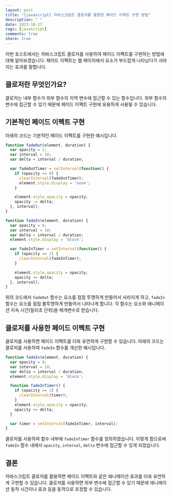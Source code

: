 ```yaml
---
layout: post
title: "[javascript] 자바스크립트 클로저를 활용한 페이드 이펙트 구현 방법"
description: " "
date: 2023-10-27
tags: [javascript]
comments: true
share: true
---
```


이번 포스트에서는 자바스크립트 클로저를 사용하여 페이드 이펙트를 구현하는 방법에 대해 알아보겠습니다. 페이드 이펙트는 웹 페이지에서 요소가 부드럽게 나타났다가 사라지는 효과를 말합니다. 

## 클로저란 무엇인가요?

클로저는 내부 함수가 외부 함수의 지역 변수에 접근할 수 있는 함수입니다. 외부 함수의 변수에 접근할 수 있기 때문에 페이드 이펙트 구현에 유용하게 사용될 수 있습니다.

## 기본적인 페이드 이펙트 구현

아래의 코드는 기본적인 페이드 이펙트를 구현한 예시입니다.

```javascript
function fadeOut(element, duration) {
  var opacity = 1;
  var interval = 10;
  var delta = interval / duration;

  var fadeOutTimer = setInterval(function() {
    if (opacity <= 0) {
      clearInterval(fadeOutTimer);
      element.style.display = 'none';
    }

    element.style.opacity = opacity;
    opacity -= delta;
  }, interval);
}

function fadeIn(element, duration) {
  var opacity = 0;
  var interval = 10;
  var delta = interval / duration;
  element.style.display = 'block';

  var fadeInTimer = setInterval(function() {
    if (opacity >= 1) {
      clearInterval(fadeInTimer);
    }

    element.style.opacity = opacity;
    opacity += delta;
  }, interval);
}
```

위의 코드에서 `fadeOut` 함수는 요소를 점점 투명하게 만들어서 사라지게 하고, `fadeIn` 함수는 요소를 점점 불투명하게 만들어서 나타나게 합니다. 각 함수는 요소와 애니메이션 지속 시간(밀리초 단위)을 매개변수로 받습니다.

## 클로저를 사용한 페이드 이펙트 구현

클로저를 사용하면 페이드 이펙트를 더욱 유연하게 구현할 수 있습니다. 아래의 코드는 클로저를 사용하여 `fadeIn` 함수를 개선한 예시입니다.

```javascript
function fadeIn(element, duration) {
  var opacity = 0;
  var interval = 10;
  var delta = interval / duration;
  element.style.display = 'block';

  function fadeInTimer() {
    if (opacity >= 1) {
      clearInterval(timer);
    }
    element.style.opacity = opacity;
    opacity += delta;
  }

  var timer = setInterval(fadeInTimer, interval);
}
```

클로저를 사용하여 함수 내부에 `fadeInTimer` 함수를 정의하였습니다. 이렇게 함으로써 `fadeIn` 함수 내에서 `opacity`, `interval`, `delta` 변수에 접근할 수 있게 되었습니다.

## 결론

자바스크립트 클로저를 활용하면 페이드 이펙트와 같은 애니메이션 효과를 더욱 유연하게 구현할 수 있습니다. 클로저를 사용하면 외부 변수에 접근할 수 있기 때문에 애니메이션 동작 시간이나 효과 등을 동적으로 조정할 수 있습니다.